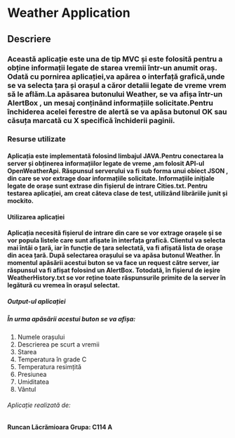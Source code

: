 # Weather Application

## Descriere
### Această aplicație este una de tip MVC și este folosită pentru a obține informații legate de starea vremii într-un anumit oraș. Odată cu pornirea aplicației,va apărea o interfață grafică,unde se va selecta țara și orașul a căror detalii legate de vreme vrem să le aflăm.La apăsarea butonului Weather, se va afișa într-un AlertBox , un mesaj conținând informațiile solicitate.Pentru închiderea acelei ferestre de alertă se va apăsa butonul OK sau căsuța marcată cu X specifică închiderii paginii.

### Resurse utilizate 
#### Aplicația este implementată folosind limbajul JAVA.Pentru conectarea la server și obținerea informațiilor legate de vreme ,am folosit API-ul OpenWeatherApi. Răspunsul serverului va fi sub forma unui obiect JSON , din care se vor extrage doar informațiile solicitate. Informațiile inițiale legate de orașe sunt extrase din fișierul de intrare Cities.txt. Pentru testarea aplicației, am creat câteva clase de test, utilizând librăriile junit și mockito.

#### Utilizarea aplicației
#### Aplicația necesită fișierul de intrare din care se vor extrage orașele și se vor popula listele care sunt afișate în interfața grafică. Clientul va selecta mai întâi o țară, iar în funcție de țara selectată, va fi afișată lista de orașe din acea țară. După selectarea orașului se va apăsa butonul Weather. În momentul apăsării acestui buton se va face un request către server, iar răspunsul va fi afișat folosind un AlertBox. Totodată, în fișierul de ieșire WeatherHistory.txt se vor reține toate răspunsurile primite de la server în legătură cu vremea în orașul selectat.


##### Output-ul aplicației 
##### În urma apăsării acestui buton se va afișa:
1. Numele orașului
2. Descrierea pe scurt a vremii
3. Starea 
4. Temperatura în grade C
5. Temperatura resimțită
6. Presiunea
7. Umiditatea
8. Vântul

###### Aplicație realizată de: 
**Runcan Lăcrămioara 
Grupa: C114 A**